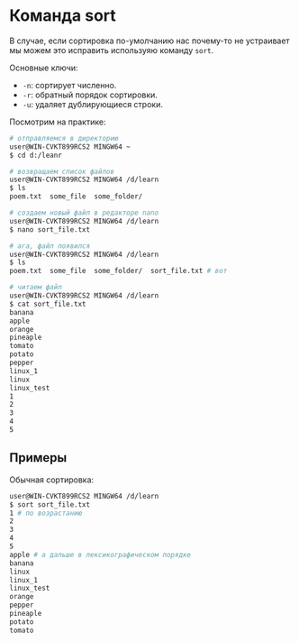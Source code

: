 # Команда sort

В случае, если сортировка по-умолчанию нас почему-то не устраивает мы можем это исправить используяю команду `sort`.

Основные ключи:  
- `-n`: сортирует численно.  
- `-r`: обратный порядок сортировки.  
- `-u`: удаляет дублирующиеся строки.  

Посмотрим на практике:
```sh
# отправляемся в директорию
user@WIN-CVKT899RCS2 MINGW64 ~
$ cd d:/leanr

# возвращаем список файлов
user@WIN-CVKT899RCS2 MINGW64 /d/learn
$ ls
poem.txt  some_file  some_folder/

# создаем новый файл в редакторе nano
user@WIN-CVKT899RCS2 MINGW64 /d/learn
$ nano sort_file.txt

# ага, файл появился
user@WIN-CVKT899RCS2 MINGW64 /d/learn
$ ls
poem.txt  some_file  some_folder/  sort_file.txt # вот

# читаем файл
user@WIN-CVKT899RCS2 MINGW64 /d/learn
$ cat sort_file.txt
banana
apple
orange
pineaple
tomato
potato
pepper
linux_1
linux
linux_test
1
2
3
4
5

```

## Примеры 
Обычная сортировка:
```sh
user@WIN-CVKT899RCS2 MINGW64 /d/learn
$ sort sort_file.txt
1 # по возрастанию
2
3
4
5
apple # а дальше в лексикографическом порядке 
banana
linux
linux_1
linux_test
orange
pepper
pineaple
potato
tomato
```